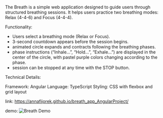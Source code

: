 The Breath is a simple web application designed to guide users through structured breathing sessions. It helps users practice two breathing modes: Relax (4-4-6) and Focus (4-4-4).

Functionality:
- Users select a breathing mode (Relax or Focus).
- 3-second countdown appears before the session begins.
- animated circle expands and contracts following the breathing phases.
- phase instructions (“Inhale…”, “Hold…”, “Exhale…”) are displayed in the center of the circle, with pastel purple colors changing according to the phase.
- session can be stopped at any time with the STOP button.

Technical Details:

Framework: Angular
Language: TypeScript
Styling: CSS with flexbox and grid layout

link: https://annafijorek.github.io/breath_app_AngularProject/

demo: ![Breath Demo](app_demo.gif)
